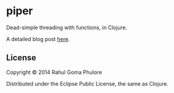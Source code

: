 # piper

Dead-simple threading with functions, in Clojure.

A detailed blog post [here](http://missingfaktor.blogspot.in/2014/03/dead-simple-threading-with-functions-in.html).

## License

Copyright © 2014 Rahul Goma Phulore

Distributed under the Eclipse Public License, the same as Clojure.
